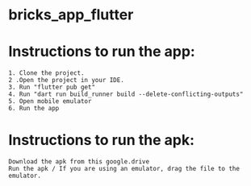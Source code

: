 # bricks_app_flutter

# Instructions to run the app:

    1. Clone the project.
    2 .Open the project in your IDE.
    3. Run "flutter pub get"
    4. Run "dart run build_runner build --delete-conflicting-outputs"
    5. Open mobile emulator
    6. Run the app

# Instructions to run the apk:

    Download the apk from this google.drive 
    Run the apk / If you are using an emulator, drag the file to the emulator.

